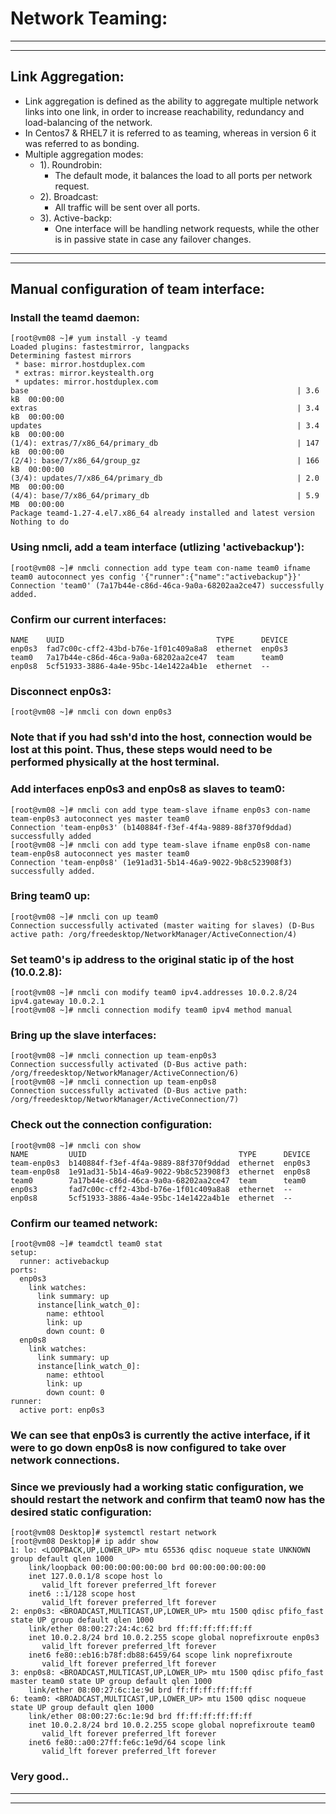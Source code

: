 # Network Teaming:

<hr><hr>

## Link Aggregation:

* Link aggregation is defined as the ability to aggregate multiple network links into one link, in order to increase reachability, redundancy and load-balancing of the network.
* In Centos7 & RHEL7 it is referred to as teaming, whereas in version 6 it was referred to as bonding.
* Multiple aggregation modes:
  * 1). Roundrobin:
    * The default mode, it balances the load to all ports per network request.
  * 2). Broadcast:
    * All traffic will be sent over all ports.
  * 3). Active-backp:
    * One interface will be handling network requests, while the other is in passive state in case any failover changes.

<hr><hr>

## Manual configuration of team interface:

### Install the teamd daemon:

```
[root@vm08 ~]# yum install -y teamd
Loaded plugins: fastestmirror, langpacks
Determining fastest mirrors
 * base: mirror.hostduplex.com
 * extras: mirror.keystealth.org
 * updates: mirror.hostduplex.com
base                                                            | 3.6 kB  00:00:00
extras                                                          | 3.4 kB  00:00:00
updates                                                         | 3.4 kB  00:00:00
(1/4): extras/7/x86_64/primary_db                               | 147 kB  00:00:00
(2/4): base/7/x86_64/group_gz                                   | 166 kB  00:00:00
(3/4): updates/7/x86_64/primary_db                              | 2.0 MB  00:00:00
(4/4): base/7/x86_64/primary_db                                 | 5.9 MB  00:00:00
Package teamd-1.27-4.el7.x86_64 already installed and latest version
Nothing to do
```

### Using nmcli, add a team interface (utlizing 'activebackup'):

```
[root@vm08 ~]# nmcli connection add type team con-name team0 ifname team0 autoconnect yes config '{"runner":{"name":"activebackup"}}'
Connection 'team0' (7a17b44e-c86d-46ca-9a0a-68202aa2ce47) successfully added.
```

### Confirm our current interfaces:

```
NAME    UUID                                  TYPE      DEVICE
enp0s3  fad7c00c-cff2-43bd-b76e-1f01c409a8a8  ethernet  enp0s3
team0   7a17b44e-c86d-46ca-9a0a-68202aa2ce47  team      team0
enp0s8  5cf51933-3886-4a4e-95bc-14e1422a4b1e  ethernet  --
```

### Disconnect enp0s3:

```
[root@vm08 ~]# nmcli con down enp0s3
```

### Note that if you had ssh'd into the host, connection would be lost at this point.  Thus, these steps would need to be performed physically at the host terminal.  

### Add interfaces enp0s3 and enp0s8 as slaves to team0:

```
[root@vm08 ~]# nmcli con add type team-slave ifname enp0s3 con-name team-enp0s3 autoconnect yes master team0
Connection 'team-enp0s3' (b140884f-f3ef-4f4a-9889-88f370f9ddad) successfully added
[root@vm08 ~]# nmcli con add type team-slave ifname enp0s8 con-name team-enp0s8 autoconnect yes master team0
Connection 'team-enp0s8' (1e91ad31-5b14-46a9-9022-9b8c523908f3) successfully added.
```

### Bring team0 up:

```
[root@vm08 ~]# nmcli con up team0
Connection successfully activated (master waiting for slaves) (D-Bus active path: /org/freedesktop/NetworkManager/ActiveConnection/4)
```

### Set team0's ip address to the original static ip of the host (10.0.2.8):

```
[root@vm08 ~]# nmcli con modify team0 ipv4.addresses 10.0.2.8/24 ipv4.gateway 10.0.2.1
[root@vm08 ~]# nmcli connection modify team0 ipv4 method manual
```

### Bring up the slave interfaces:

```
[root@vm08 ~]# nmcli connection up team-enp0s3
Connection successfully activated (D-Bus active path: /org/freedesktop/NetworkManager/ActiveConnection/6)
[root@vm08 ~]# nmcli connection up team-enp0s8
Connection successfully activated (D-Bus active path: /org/freedesktop/NetworkManager/ActiveConnection/7)
```

### Check out the connection configuration:

```
[root@vm08 ~]# nmcli con show
NAME         UUID                                  TYPE      DEVICE
team-enp0s3  b140884f-f3ef-4f4a-9889-88f370f9ddad  ethernet  enp0s3
team-enp0s8  1e91ad31-5b14-46a9-9022-9b8c523908f3  ethernet  enp0s8
team0        7a17b44e-c86d-46ca-9a0a-68202aa2ce47  team      team0
enp0s3       fad7c00c-cff2-43bd-b76e-1f01c409a8a8  ethernet  --
enp0s8       5cf51933-3886-4a4e-95bc-14e1422a4b1e  ethernet  --
```

### Confirm our teamed network:

```
[root@vm08 ~]# teamdctl team0 stat
setup:
  runner: activebackup
ports:
  enp0s3
    link watches:
      link summary: up
      instance[link_watch_0]:
        name: ethtool
        link: up
        down count: 0
  enp0s8
    link watches:
      link summary: up
      instance[link_watch_0]:
        name: ethtool
        link: up
        down count: 0
runner:
  active port: enp0s3
```

### We can see that enp0s3 is currently the active interface, if it were to go down enp0s8 is now configured to take over network connections.

### Since we previously had a working static configuration, we should restart the network and confirm that team0 now has the desired static configuration:

```
[root@vm08 Desktop]# systemctl restart network
[root@vm08 Desktop]# ip addr show
1: lo: <LOOPBACK,UP,LOWER_UP> mtu 65536 qdisc noqueue state UNKNOWN group default qlen 1000
    link/loopback 00:00:00:00:00:00 brd 00:00:00:00:00:00
    inet 127.0.0.1/8 scope host lo
       valid_lft forever preferred_lft forever
    inet6 ::1/128 scope host
       valid_lft forever preferred_lft forever
2: enp0s3: <BROADCAST,MULTICAST,UP,LOWER_UP> mtu 1500 qdisc pfifo_fast state UP group default qlen 1000
    link/ether 08:00:27:24:4c:62 brd ff:ff:ff:ff:ff:ff
    inet 10.0.2.8/24 brd 10.0.2.255 scope global noprefixroute enp0s3
       valid_lft forever preferred_lft forever
    inet6 fe80::eb16:b78f:db88:6459/64 scope link noprefixroute
       valid_lft forever preferred_lft forever
3: enp0s8: <BROADCAST,MULTICAST,UP,LOWER_UP> mtu 1500 qdisc pfifo_fast master team0 state UP group default qlen 1000
    link/ether 08:00:27:6c:1e:9d brd ff:ff:ff:ff:ff:ff
6: team0: <BROADCAST,MULTICAST,UP,LOWER_UP> mtu 1500 qdisc noqueue state UP group default qlen 1000
    link/ether 08:00:27:6c:1e:9d brd ff:ff:ff:ff:ff:ff
    inet 10.0.2.8/24 brd 10.0.2.255 scope global noprefixroute team0
       valid_lft forever preferred_lft forever
    inet6 fe80::a00:27ff:fe6c:1e9d/64 scope link
       valid_lft forever preferred_lft forever
```

### Very good..

<hr><hr>
